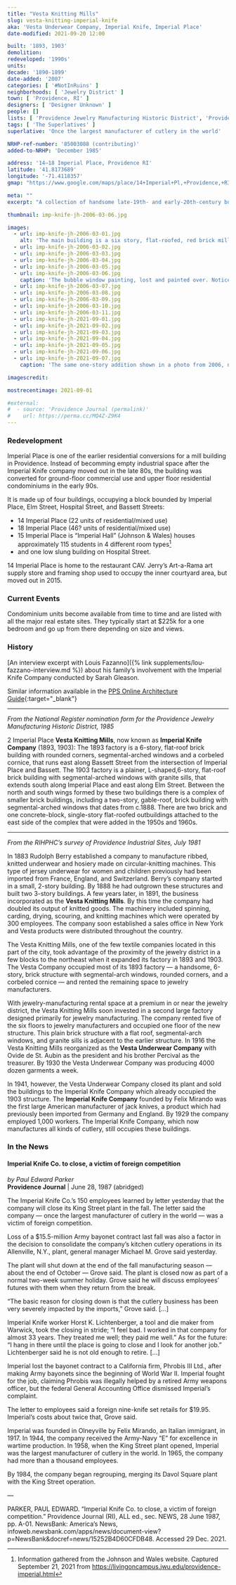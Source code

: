 ```yaml
---
title: "Vesta Knitting Mills"
slug: vesta-knitting-imperial-knife
aka: 'Vesta Underwear Company, Imperial Knife, Imperial Place'
date-modified: 2021-09-20 12:00

built: '1893, 1903'
demolition:
redeveloped: '1990s'
units:
decade: '1890-1899'
date-added: '2007'
categories: [ '#NotInRuins' ]
neighborhoods: [ 'Jewelry District' ]
town: [ 'Providence, RI' ]
designers: [ 'Designer Unknown' ]
people: []
lists: [ 'Providence Jewelry Manufacturing Historic District', 'Providence Industrial Sites 1981' ]
tags: [ 'The Superlatives' ]
superlative: 'Once the largest manufacturer of cutlery in the world'

NRHP-ref-number: '85003088 (contributing)'
added-to-NRHP: 'December 1985'

address: '14–18 Imperial Place, Providence RI'
latitude: '41.8173689'
longitude: '-71.4118357'
gmap: "https://www.google.com/maps/place/14+Imperial+Pl,+Providence,+RI+02903/@41.8173689,-71.4118357,19z/data=!3m1!4b1!4m5!3m4!1s0x89e4456b7743acc1:0xb868f00ce0f56b28!8m2!3d41.8173679!4d-71.4112885"

meta: ""
excerpt: "A collection of handsome late-19th- and early-20th-century buildings that served as headquarters for a knitted good company as well as rental space for jewelry businesses"

thumbnail: imp-knife-jh-2006-03-06.jpg

images:
  - url: imp-knife-jh-2006-03-01.jpg
    alt: 'The main building is a six story, flat-roofed, red brick mill with tall windows, copper corbelled cornice, and a rounded corner along the entrance to a interior courtyard. Three story, gable-roofed building also occupy the parcel, along with an early twentieth century slightly shorter but still six story, flat-roofed, rectangular, red brick mill.'
  - url: imp-knife-jh-2006-03-02.jpg
  - url: imp-knife-jh-2006-03-03.jpg
  - url: imp-knife-jh-2006-03-04.jpg
  - url: imp-knife-jh-2006-03-05.jpg
  - url: imp-knife-jh-2006-03-06.jpg
    caption: 'The bubble window painting, lost and painted over. Notice, too, how all the architectural detail on this one-story addition are painted on. This building is now flat painted cinder block (see newer photos).'
  - url: imp-knife-jh-2006-03-07.jpg
  - url: imp-knife-jh-2006-03-08.jpg
  - url: imp-knife-jh-2006-03-09.jpg
  - url: imp-knife-jh-2006-03-10.jpg
  - url: imp-knife-jh-2006-03-11.jpg
  - url: imp-knife-jh-2021-09-01.jpg
  - url: imp-knife-jh-2021-09-02.jpg
  - url: imp-knife-jh-2021-09-03.jpg
  - url: imp-knife-jh-2021-09-04.jpg
  - url: imp-knife-jh-2021-09-05.jpg
  - url: imp-knife-jh-2021-09-06.jpg
  - url: imp-knife-jh-2021-09-07.jpg
    caption: 'The same one-story addition shown in a photo from 2006, now without the trompe l’œil bubble window or corbelling'

imagescredit:

mostrecentimage: 2021-09-01

#external:
#  - source: 'Providence Journal (permalink)'
#    url: https://perma.cc/MQ4Z-Z9K4
---
```


### Redevelopment

Imperial Place is one of the earlier residential conversions for a mill building in Providence. Instead of becomming empty industrial space after the Imperial Knife company moved out in the late 80s, the building was converted for ground-floor commercial use and upper floor residential condominiums in the early 90s. 

It is made up of four buildings, occupying a block bounded by Imperial Place, Elm Street, Hospital Street, and Bassett Streets:

+ 14 Imperial Place (22 units of residential/mixed use)
+ 18 Imperial Place (46? units of residential/mixed use)
+ 15 Imperial Place is “Imperial Hall” (Johnson & Wales) houses approximately 115 students in 4 different room types[^1]
+ and one low slung building on Hospital Street.

[^1]: Information gathered from the Johnson and Wales website. Captured September 21, 2021 from https://livingoncampus.jwu.edu/providence-imperial.html

14 Imperial Place is home to the restaurant CAV. Jerry’s Art-a-Rama art supply store and framing shop used to occupy the inner courtyard area, but moved out in 2015. 


### Current Events

Condominium units become available from time to time and are listed with all the major real estate sites. They typically start at $225k for a one bedroom and go up from there depending on size and views. 


### History

[An interview excerpt with Louis Fazanno]({% link supplements/lou-fazzano-interview.md %}) about his family’s involvement with the Imperial Knife Company conducted by Sarah Gleason. 

Similar information available in the [PPS Online Architecture Guide](//guide.ppsri.org/property/vesta-knitting-mills-later-imperial-knife-company){:target="_blank"}

***

_From the National Register nomination form for the Providence Jewelry Manufacturing Historic District, 1985_

2 Imperial Place **Vesta Knitting Mills**, now known as **Imperial Knife Company** (1893, 1903): The 1893 factory is a 6-story, flat-roof brick building with rounded corners, segmental-arched windows and a corbeled cornice, that runs east along Bassett Street from the intersection of Imperial Place and Bassett. The 1903 factory is a plainer, L-shaped,6-story, flat-roof brick building with segmental-arched windows with granite sills, that extends south along Imperial Place and east along Elm Street. Between the north and south wings formed by these two buildings there is a complex of smaller brick buildings, including a two-story, gable-roof, brick building with segmental-arched windows that dates from c.1888. There are two brick and one concrete-block, single-story flat-roofed outbuildings attached to the east side of the complex that were added in the 1950s and 1960s.

***

_From the RIHPHC’s survey of Providence Industrial Sites, July 1981_

In 1883 Rudolph Berry established a company to manufacture ribbed, knitted underwear and hosiery made on circular-knitting machines. This type of jersey underwear for women and children previously had been imported from France, England, and Switzerland. Berry’s company started in a small, 2-story building. By 1888 he had outgrown these structures and built two 3-story buildings. A few years later, in 1891, the business incorporated as the **Vesta Knitting Mills**. By this time the company had doubled its output of knitted goods. The machinery included spinning, carding, drying, scouring, and knitting machines which were operated by 300 employees. The company soon established a sales office in New York and Vesta products were distributed throughout the country. 

The Vesta Knitting Mills, one of the few textile companies located in this part of the city, took advantage of the proximity of the jewelry district in a few blocks to the northeast when it expanded its factory in 1893 and 1903. The Vesta Company occupied most of its 1893 factory — a handsome, 6-story, brick structure with segmental-arch windows, rounded corners, and a corbeled cornice — and rented the remaining space to jewelry manufacturers. 

With jewelry-manufacturing rental space at a premium in or near the jewelry district, the Vesta Knitting Mills soon invested in a second large factory designed primarily for jewelry manufacturing. The company rented five of the six floors to jewelry manufacturers and occupied one floor of the new structure. This plain brick structure with a flat roof, segmental-arch windows, and granite sills is adjacent to the earlier structure. In 1916 the Vesta Knitting Mills reorganized as the **Vesta Underwear Company** with Ovide de St. Aubin as the president and his brother Percival as the treasurer. By 1930 the Vesta Underwear Company was producing 4000 dozen garments a week. 

In 1941, however, the Vesta Underwear Company closed its plant and sold the buildings to the Imperial Knife Company which already occupied the 1903 structure. The **Imperial Knife Company** founded by Felix Mirando was the first large American manufacturer of jack knives, a product which had previously been imported from Germany and England. By 1929 the company employed 1,000 workers. The Imperial Knife Company, which now manufactures all kinds of cutlery, still occupies these buildings.


### In the News

#### Imperial Knife Co. to close, a victim of foreign competition

_by Paul Edward Parker_  
**Providence Journal** | June 28, 1987 (abridged)

The Imperial Knife Co.’s 150 employees learned by letter yesterday that the company will close its King Street plant in the fall. The letter said the company — once the largest manufacturer of cutlery in the world — was a victim of foreign competition.

Loss of a $15.5-million Army bayonet contract last fall was also a factor in the decision to consolidate the company’s kitchen cutlery operations in its Allenville, N.Y., plant, general manager Michael M. Grove said yesterday.

The plant will shut down at the end of the fall manufacturing season — about the end of October — Grove said. The plant is closed now as part of a normal two-week summer holiday. Grove said he will discuss employees’ futures with them when they return from the break.

“The basic reason for closing down is that the cutlery business has been very severely impacted by the imports,” Grove said. […]

Imperial Knife worker Horst K. Lichtenberger, a tool and die maker from Warwick, took the closing in stride; “I feel bad. I worked in that company for almost 33 years. They treated me well; they paid me well.” As for the future: “I hang in there until the place is going to close and I look for another job.” Lichtenberger said he is not old enough to retire. […]

Imperial lost the bayonet contract to a California firm, Phrobis III Ltd., after making Army bayonets since the beginning of World War II. Imperial fought for the job, claiming Phrobis was illegally helped by a retired Army weapons officer, but the federal General Accounting Office dismissed Imperial’s complaint.

The letter to employees said a foreign nine-knife set retails for $19.95. Imperial’s costs about twice that, Grove said.

Imperial was founded in Olneyville by Felix Mirando, an Italian immigrant, in 1917. In 1944, the company received the Army-Navy “E” for excellence in wartime production. In 1958, when the King Street plant opened, Imperial was the largest manufacturer of cutlery in the world. In 1965, the company had more than a thousand employees.

By 1984, the company began regrouping, merging its Davol Square plant with the King Street operation.

—

PARKER, PAUL EDWARD. “Imperial Knife Co. to close, a victim of foreign competition.” Providence Journal (RI), ALL ed., sec. NEWS, 28 June 1987, pp. A-01. NewsBank: America’s News, infoweb.newsbank.com/apps/news/document-view?p=NewsBank&docref=news/15252B4D60CFDB48. Accessed 29 Dec. 2021.
